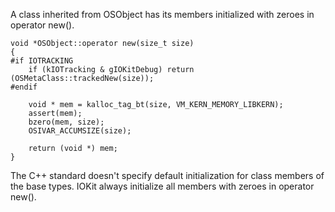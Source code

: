 A class inherited from OSObject has its members initialized with zeroes in operator new().

```
void *OSObject::operator new(size_t size)
{
#if IOTRACKING
    if (kIOTracking & gIOKitDebug) return (OSMetaClass::trackedNew(size));
#endif

    void * mem = kalloc_tag_bt(size, VM_KERN_MEMORY_LIBKERN);
    assert(mem);
    bzero(mem, size);
    OSIVAR_ACCUMSIZE(size);

    return (void *) mem;
}
```

The C++ standard doesn't specify default initialization for class members of the base types. IOKit always initialize all members with zeroes in operator new().
